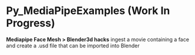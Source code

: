 # Py_MediaPipeExamples (Work In Progress)
**Mediapipe Face Mesh > Blender3d hacks**
ingest a movie containing a face and create a .usd file that can be imported into Blender
